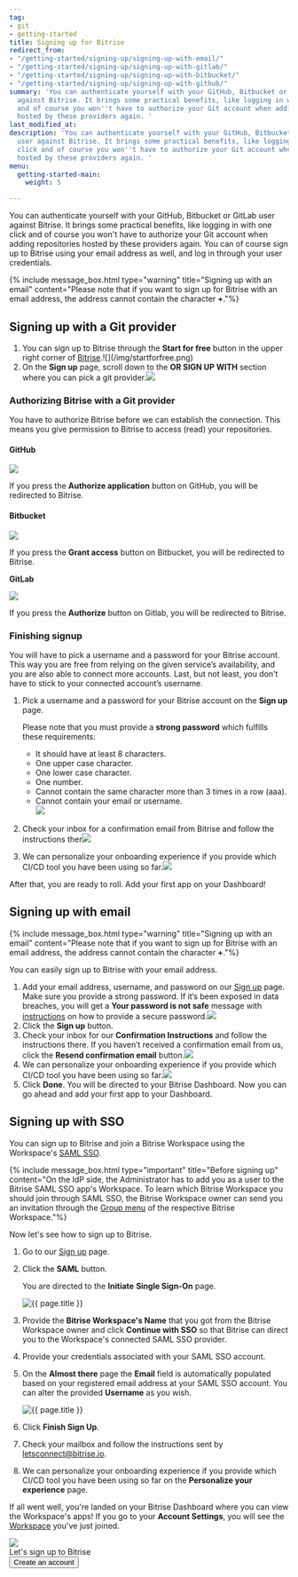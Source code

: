 ```yaml
---
tag:
- git
- getting-started
title: Signing up for Bitrise
redirect_from:
- "/getting-started/signing-up/signing-up-with-email/"
- "/getting-started/signing-up/signing-up-with-gitlab/"
- "/getting-started/signing-up/signing-up-with-bitbucket/"
- "/getting-started/signing-up/signing-up-with-github/"
summary: 'You can authenticate yourself with your GitHub, Bitbucket or GitLab user
  against Bitrise. It brings some practical benefits, like logging in with one click
  and of course you won''t have to authorize your Git account when adding repositories
  hosted by these providers again. '
last_modified_at: 
description: 'You can authenticate yourself with your GitHub, Bitbucket or GitLab
  user against Bitrise. It brings some practical benefits, like logging in with one
  click and of course you won''t have to authorize your Git account when adding repositories
  hosted by these providers again. '
menu:
  getting-started-main:
    weight: 5

---
```

You can authenticate yourself with your GitHub, Bitbucket or GitLab user against Bitrise. It brings some practical benefits, like logging in with one click and of course you won't have to authorize your Git account when adding repositories hosted by these providers again. You can of course sign up to Bitrise using your email address as well, and log in through your user credentials.

{% include message_box.html type="warning" title="Signing up with an email" content="Please note that if you want to sign up for Bitrise with an email address, the address cannot contain the character **+**."%}

## Signing up with a Git provider

1. You can sign up to Bitrise through the **Start for free** button in the upper right corner of [Bitrise](https://www.bitrise.io/ "https://www.bitrise.io/").![](/img/startforfree.png)
2. On the **Sign up** page, scroll down to the **OR SIGN UP WITH** section where you can pick a git provider.![](/img/signuppage.png)

### Authorizing Bitrise with a Git provider

You have to authorize Bitrise before we can establish the connection. This means you give permission to Bitrise to access (read) your repositories.

#### GitHub

![](/img/authorize-github.png)

If you press the **Authorize application** button on GitHub, you will be redirected to Bitrise.

#### Bitbucket

![](/img/authorize-bitbucket.png)

If you press the **Grant access** button on Bitbucket, you will be redirected to Bitrise.

**GitLab**

![](/img/authorize-gitlab.png)

If you press the **Authorize** button on Gitlab, you will be redirected to Bitrise.

### Finishing signup

You will have to pick a username and a password for your Bitrise account. This way you are free from relying on the given service’s availability, and you are also able to connect more accounts. Last, but not least, you don’t have to stick to your connected account’s username.

1. Pick a username and a password for your Bitrise account on the **Sign up** page.

   Please note that you must provide a **strong password** which fulfills these requirements:
   * It should have at least 8 characters.
   * One upper case character.
   * One lower case character.
   * One number.
   * Cannot contain the same character more than 3 times in a row (aaa).
   * Cannot contain your email or username.  
     ![](/img/signuppage-1.png)
2. Check your inbox for a confirmation email from Bitrise and follow the instructions ther![](/img/checkyourinbox.png)
3. We can personalize your onboarding experience if you provide which CI/CD tool you have been using so far.![](/img/personalize.png)

After that, you are ready to roll. Add your first app on your Dashboard!

## Signing up with email

{% include message_box.html type="warning" title="Signing up with an email" content="Please note that if you want to sign up for Bitrise with an email address, the address cannot contain the character **+**."%}

You can easily sign up to Bitrise with your email address.

1. Add your email address, username, and password on our [Sign up](https://app.bitrise.io/users/sign_up "https://app.bitrise.io/users/sign_up") page. Make sure you provide a strong password. If it’s been exposed in data breaches, you will get a **Your password is not safe** message with [instructions](https://haveibeenpwned.com/Passwords "https://haveibeenpwned.com/Passwords") on how to provide a secure password.![](/img/signuppage-1.png)
2. Click the **Sign up** button.
3. Check your inbox for our **Confirmation Instructions** and follow the instructions there. If you haven’t received a confirmation email from us, click the **Resend confirmation email** button.![](/img/checkyourinbox.png)
4. We can personalize your onboarding experience if you provide which CI/CD tool you have been using so far.![](/img/personalize.png)
5. Click **Done**. You will be directed to your Bitrise Dashboard. Now you can go ahead and add your first app to your Dashboard.

## Signing up with SSO

You can sign up to Bitrise and join a Bitrise Workspace using the Workspace's [SAML SSO](/team-management/organizations/saml-sso-in-organizations/).

{% include message_box.html type="important" title="Before signing up" content="On the IdP side, the Administrator has to add you as a user to the Bitrise SAML SSO app's Workspace. To learn which Bitrise Workspace you should join through SAML SSO, the Bitrise Workspace owner can send you an invitation through the [Group menu](/team-management/organizations/members-organizations/#adding-members-to-workspaces) of the respective Bitrise Workspace."%}

Now let's see how to sign up to Bitrise.

1. Go to our [Sign up](https://app.bitrise.io/users/sign_up) page.
2. Click the **SAML** button.

   You are directed to the **Initiate** **Single Sign-On** page.

   ![{{ page.title }}](/img/saml-sso-sign-up.jpg)
3. Provide the **Bitrise Workspace's Name** that you got from the Bitrise Workspace owner and click **Continue with SSO** so that Bitrise can direct you to the Workspace's connected SAML SSO provider.
4. Provide your credentials associated with your SAML SSO account.
5. On the **Almost there** page the **Email** field is automatically populated based on your registered email address at your SAML SSO account. You can alter the provided **Username** as you wish.

   ![{{ page.title }}](/img/signup-saml-almost-there-1.jpg)
6. Click **Finish Sign Up**.
7. Check your mailbox and follow the instructions sent by letsconnect@bitrise.io.
8. We can personalize your onboarding experience if you provide which CI/CD tool you have been using so far on the **Personalize your experience** page.

If all went well, you're landed on your Bitrise Dashboard where you can view the Workspace's apps! If you go to your **Account Settings**, you will see the [Workspace]() you've just joined.

<div class="banner">
<img src="/assets/images/banner-bg-888x170.png" style="border: none;">
<div class="deploy-text">Let's sign up to Bitrise</div>
<a target="_blank" href="https://app.bitrise.io/users/sign_up"><button class="button">Create an account</button></a>
</div>